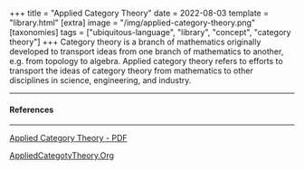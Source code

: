 +++
title = "Applied Category Theory"
date = 2022-08-03
template = "library.html"
[extra]
  image = "/img/applied-category-theory.png"
[taxonomies]
   tags = ["ubiquitous-language", "library", "concept", "category theory"]
+++
Category theory is a branch of mathematics originally developed to transport ideas from one branch of mathematics to another, e.g. from topology to algebra. Applied category theory refers to efforts to transport the ideas of category theory from mathematics to other disciplines in science, engineering, and industry.

---

#### References

---

[Applied Category Theory - PDF](https://arxiv.org/abs/1803.05316)

[AppliedCategotyTheory.Org](https://www.appliedcategorytheory.org/)
